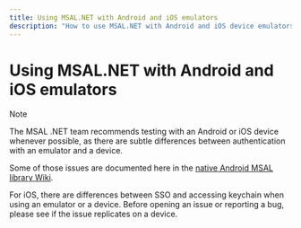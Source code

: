 ```yaml
---
title: Using MSAL.NET with Android and iOS emulators
description: "How to use MSAL.NET with Android and iOS device emulators."
---
```


# Using MSAL.NET with Android and iOS emulators

>[!NOTE]
>The MSAL .NET team recommends testing with an Android or iOS device whenever possible, as there are subtle differences between authentication with an emulator and a device.

Some of those issues are documented here in the [native Android MSAL library Wiki](https://github.com/AzureAD/microsoft-authentication-library-for-android/wiki/Android-Emulator-with-MSAL).

For iOS, there are differences between SSO and accessing keychain when using an emulator or a device. Before opening an issue or reporting a bug, please see if the issue replicates on a device.
